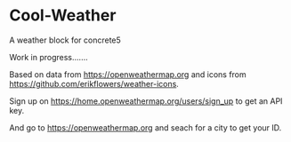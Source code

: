 # Cool-Weather
A weather block for concrete5

Work in progress.......

Based on data from https://openweathermap.org and icons from https://github.com/erikflowers/weather-icons.

Sign up on https://home.openweathermap.org/users/sign_up to get an API key.

And go to https://openweathermap.org and seach for a city to get your ID.
